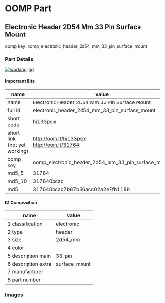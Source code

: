 # OOMP Part  
## Electronic Header 2D54 Mm 33 Pin Surface Mount  
  
oomp key: oomp_electronic_header_2d54_mm_33_pin_surface_mount  
  
### Part Details  
  
[![working.jpg](working_600.jpg)](working.jpg)  
  
#### Important Bits  
| name | value | 
| --- | --- | 
| name | Electronic Header 2D54 Mm 33 Pin Surface Mount | 
| full id | electronic_header_2d54_mm_33_pin_surface_mount | 
| short code | hi133psm | 
| short link<br>(not yet working) | http://oom.lt/hi133psm<br>http://oom.lt/31764 | 
| oomp key | oomp_electronic_header_2d54_mm_33_pin_surface_mount | 
| md5_5 | 31764 | 
| md5_10 | 317640bcac | 
| md5 | 317640bcac7b87b36acc02a2e7fb118b | 
#### ID Composition  
| name | value | 
| --- | --- | 
| 1 classification | electronic | 
| 2 type | header | 
| 3 size | 2d54_mm | 
| 4 color |  | 
| 5 description main | 33_pin | 
| 6 description extra | surface_mount | 
| 7 manufacturer |  | 
| 8 part number |  | 
### Images  
